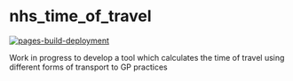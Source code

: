 # nhs_time_of_travel

[![pages-build-deployment](https://github.com/nhsx/nhs_time_of_travel/actions/workflows/pages/pages-build-deployment/badge.svg)](https://github.com/nhsx/nhs_time_of_travel/actions/workflows/pages/pages-build-deployment)

Work in progress to develop a tool which calculates the time of travel using different forms of transport to GP practices 
